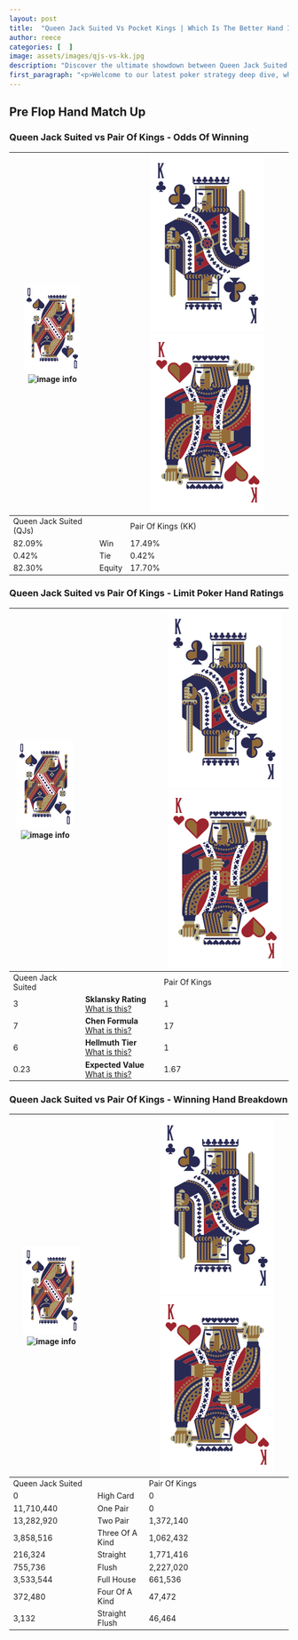 ```yaml
---
layout: post
title:  "Queen Jack Suited Vs Pocket Kings | Which Is The Better Hand In Poker? A Complete Guide"
author: reece
categories: [  ]
image: assets/images/qjs-vs-kk.jpg
description: "Discover the ultimate showdown between Queen Jack Suited and Pair Of Kings in poker! Uncover the odds, strategies, and scenarios where one hand triumphs over the other. Get ready to up your poker game with this thrilling analysis."
first_paragraph: "<p>Welcome to our latest poker strategy deep dive, where we're pitting two distinct hands against each other in a high-stakes showdown: Queen Jack Suited vs Pair Of Kings.</p><p>In the dynamic world of poker, every decision counts, and knowing which hand holds the upper hand is key to your success at the table.</p><p>In this article, we'll dissect these two hands, explore the scenarios where one dominates the other, and equip you with the knowledge to make strategic choices that can tip the odds in your favor.</p><p>Get ready to unravel the intriguing dynamics of these poker hands and elevate your game to new heights.</p>"
---
```




[comment]: # (sp0)

## Pre Flop Hand Match Up

<div class="table hand-ratings" markdown="1"> 



### Queen Jack Suited vs Pair Of Kings - Odds Of Winning


    
| ![image info](assets/images/hand1/Q.png) ![image info](assets/images/hand1/Js.png) |  | ![image info](assets/images/hand2/K.png) ![image info](assets/images/hand2/Ko.png) |
| -------- | -------- | -------- |
| Queen Jack Suited (QJs) |  | Pair Of Kings (KK) |
| 82.09% | Win | 17.49% |
| 0.42% | Tie | 0.42% |
| 82.30% | Equity | 17.70% |




[comment]: # (sp1)



### Queen Jack Suited vs Pair Of Kings - Limit Poker Hand Ratings


    
| ![image info](assets/images/hand1/Q.png) ![image info](assets/images/hand1/Js.png) |  | ![image info](assets/images/hand2/K.png) ![image info](assets/images/hand2/Ko.png) |
| -------- | -------- | -------- |
| Queen Jack Suited |  | Pair Of Kings |
| 3 | **Sklansky Rating** [What is this?](/sklansky-rating-explained) | 1 |
| 7 | **Chen Formula** [What is this?](/chen-formula-explained) | 17 |
| 6 | **Hellmuth Tier** [What is this?](/Hellmuth-tier-explained) | 1 |
| 0.23 | **Expected Value** [What is this?](/expected-value-explained) | 1.67 |




[comment]: # (sp2)



### Queen Jack Suited vs Pair Of Kings - Winning Hand Breakdown


    
| ![image info](assets/images/hand1/Q.png) ![image info](assets/images/hand1/Js.png) |  | ![image info](assets/images/hand2/K.png) ![image info](assets/images/hand2/Ko.png) |
| -------- | -------- | -------- |
| Queen Jack Suited |  | Pair Of Kings |
| 0 | High Card | 0 |
| 11,710,440 | One Pair | 0 |
| 13,282,920 | Two Pair | 1,372,140 |
| 3,858,516 | Three Of A Kind | 1,062,432 |
| 216,324 | Straight | 1,771,416 |
| 755,736 | Flush | 2,227,020 |
| 3,533,544 | Full House | 661,536 |
| 372,480 | Four Of A Kind | 47,472 |
| 3,132 | Straight Flush | 46,464 |




[comment]: # (sp3)



</div>

[comment]: # (sp4)



[comment]: # (sp5)

